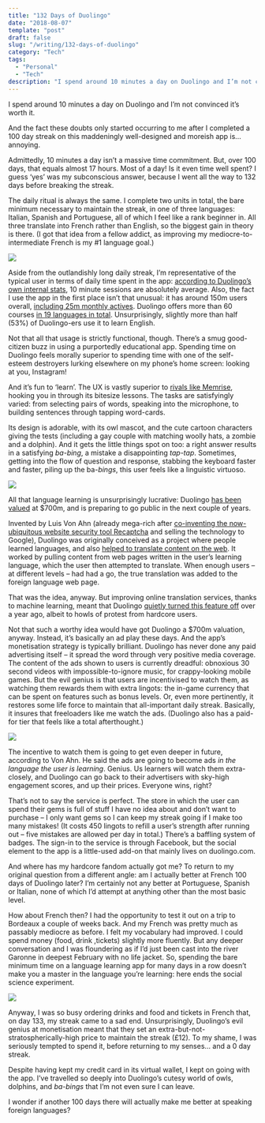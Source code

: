 ```yaml
---
title: "132 Days of Duolingo"
date: "2018-08-07"
template: "post"
draft: false
slug: "/writing/132-days-of-duolingo"
category: "Tech"
tags:
  - "Personal"
  - "Tech"
description: "I spend around 10 minutes a day on Duolingo and I’m not convinced it’s worth it. And the fact these doubts only started occurring to me after I completed a 100 day streak on this maddeningly well-designed and moreish app is… annoying."
---
```


I spend around 10 minutes a day on Duolingo and I’m not convinced it’s worth it.

And the fact these doubts only started occurring to me after I completed a 100 day streak on this maddeningly well-designed and moreish app is… annoying.

Admittedly, 10 minutes a day isn’t a massive time commitment. But, over 100 days, that equals almost 17 hours. Most of a day! Is it even time well spent? I guess ‘yes’ was my subconscious answer, because I went all the way to 132 days before breaking the streak.

The daily ritual is always the same. I complete two units in total, the bare minimum necessary to maintain the streak, in one of three languages: Italian, Spanish and Portuguese, all of which I feel like a rank beginner in. All three translate into French rather than English, so the biggest gain in theory is there. (I got that idea from a fellow addict, as improving my mediocre-to-intermediate French is my #1 language goal.)

![](/media/132-days-of-duolingo-1.jpg)

Aside from the outlandishly long daily streak, I’m representative of the typical user in terms of daily time spent in the app: [according to Duolingo’s own internal stats](http://sponsorships.duolingo.com/), 10 minute sessions are absolutely average. Also, the fact I use the app in the first place isn’t that unusual: it has around 150m users overall, [including 25m monthly actives](https://techcrunch.com/2017/07/25/duolingo-raises-25m-at-a-700m-valuation/?ncid=rss&guccounter=1). Duolingo offers more than 60 courses [in 19 languages in total](http://making.duolingo.com/for-which-courses-do-students-make-the-most-progress). Unsurprisingly, slightly more than half (53%) of Duolingo-ers use it to learn English.

Not that all that usage is strictly functional, though. There’s a smug good-citizen buzz in using a purportedly educational app. Spending time on Duolingo feels morally superior to spending time with one of the self-esteem destroyers lurking elsewhere on my phone’s home screen: looking at you, Instagram!

And it’s fun to ‘learn’. The UX is vastly superior to [rivals like Memrise](https://www.memrise.com), hooking you in through its bitesize lessons. The tasks are satisfyingly varied: from selecting pairs of words, speaking into the microphone, to building sentences through tapping word-cards.

Its design is adorable, with its owl mascot, and the cute cartoon characters giving the tests (including a gay couple with matching woolly hats, a zombie and a dolphin). And it gets the little things spot on too: a right answer results in a satisfying *ba-bing*, a mistake a disappointing *tap-tap*. Sometimes, getting into the flow of question and response, stabbing the keyboard faster and faster, piling up the ba-*bings*, this user feels like a linguistic virtuoso.

![](/media/132-days-of-duolingo-2.jpg)

All that language learning is unsurprisingly lucrative: Duolingo [has been valued](http://uk.businessinsider.com/duolingo-luis-von-ahn-2018-4?utm_source=feedly&utm_medium=referral&r=US&IR=T) at $700m, and is preparing to go public in the next couple of years.

Invented by Luis Von Ahn (already mega-rich after [co-inventing the now-ubiquitous website security tool Recaptcha](https://en.wikipedia.org/wiki/ReCAPTCHA) and selling the technology to Google), Duolingo was originally conceived as a project where people learned languages, and also [helped to translate content on the web](https://www.newscientist.com/article/mg21328476.200-learn-a-language-translate-the-web/). It worked by pulling content from web pages written in the user’s learning language, which the user then attempted to translate. When enough users – at different levels – had had a go, the true translation was added to the foreign language web page.

That was the idea, anyway. But improving online translation services, thanks to machine learning, meant that Duolingo [quietly turned this feature off](https://forum.duolingo.com/comment/20364950) over a year ago, albeit to howls of protest from hardcore users.

Not that such a worthy idea would have got Duolingo a $700m valuation, anyway. Instead, it’s basically an ad play these days. And the app’s monetisation strategy is typically brilliant. Duolingo has never done any paid advertising itself – it spread the word through very positive media coverage. The content of the ads shown to users is currently dreadful: obnoxious 30 second videos with impossible-to-ignore music, for crappy-looking mobile games. But the evil genius is that users are incentivised to watch them, as watching them rewards them with extra lingots: the in-game currency that can be spent on features such as bonus levels. Or, even more pertinently, it restores some life force to maintain that all-important daily streak. Basically, it insures that freeloaders like me watch the ads. (Duolingo also has a paid-for tier that feels like a total afterthought.)

![](/media/132-days-of-duolingo-3.jpg)

The incentive to watch them is going to get even deeper in future, according to Von Ahn. He said the ads are going to become ads *in the language the user is learning*. Genius. Us learners will watch them extra-closely, and Duolingo can go back to their advertisers with sky-high engagement scores, and up their prices. Everyone wins, right?

That’s not to say the service is perfect. The store in which the user can spend their gems is full of stuff I have no idea about and don’t want to purchase – I only want gems so I can keep my streak going if I make too many mistakes! (It costs 450 lingots to refill a user’s strength after running out – five mistakes are allowed per day in total.) There’s a baffling system of badges. The sign-in to the service is through Facebook, but the social element to the app is a little-used add-on that mainly lives on duolingo.com.

And where has my hardcore fandom actually got me? To return to my original question from a different angle: am I actually better at French 100 days of Duolingo later? I’m certainly not any better at Portuguese, Spanish or Italian, none of which I’d attempt at anything other than the most basic level.

How about French then? I had the opportunity to test it out on a trip to Bordeaux a couple of weeks back. And my French was pretty much as passably mediocre as before. I felt my vocabulary had improved. I could spend money (food, drink ,tickets) slightly more fluently. But any deeper conversation and I was floundering as if I’d just been cast into the river Garonne in deepest February with no life jacket. So, spending the bare minimum time on a language learning app for many days in a row doesn’t make you a master in the language you’re learning: here ends the social science experiment.

![](/media/132-days-of-duolingo-4.jpg)

Anyway, I was so busy ordering drinks and food and tickets in French that, on day 133, my streak came to a sad end. Unsurprisingly, Duolingo’s evil genius at monetisation meant that they set an extra-but-not-stratospherically-high price to maintain the streak (£12). To my shame, I was seriously tempted to spend it, before returning to my senses… and a 0 day streak.

Despite having kept my credit card in its virtual wallet, I kept on going with the app. I’ve travelled so deeply into Duolingo’s cutesy world of owls, dolphins, and *ba-bings* that I’m not even sure I can leave.

I wonder if another 100 days there will actually make me better at speaking foreign languages?
